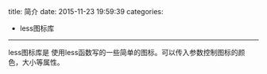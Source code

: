 title: 简介
date: 2015-11-23 19:59:39
categories:
- less图标库
---

less图标库是 使用less函数写的一些简单的图标。可以传入参数控制图标的颜色，大小等属性。